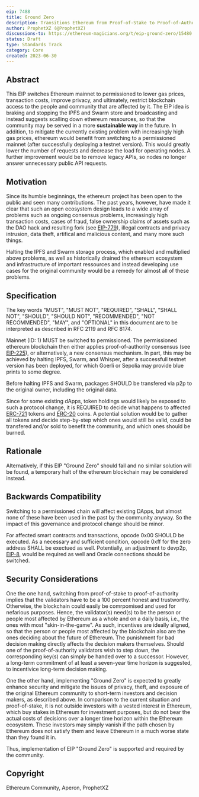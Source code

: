 ```yaml
---
eip: 7488
title: Ground Zero
description: Transitions Ethereum from Proof-of-Stake to Proof-of-Authority, as required by the community
author: ProphetXZ (@ProphetXZ)
discussions-to: https://ethereum-magicians.org/t/eip-ground-zero/15480
status: Draft
type: Standards Track
category: Core
created: 2023-06-30
---
```


## Abstract

This EIP switches Ethereum mainnet to permissioned to lower gas prices, transaction costs, improve privacy, and ultimately, restrict blockchain access to the people and community that are affected by it. The EIP idea is braking and stopping the IPFS and Swarm store and broadcasting and instead suggests scalling down ethereum ressources, so that the community may be served in a more **sustainable way** in the future. In addition, to mitigate the currently existing problem with increasingly high gas prices, ethereum would benefit from switching to a permissioned mainnet (after successfully deploying a testnet version). This would greatly lower the number of requests and decrease the load for operating nodes. A further improvement would be to remove legacy APIs, so nodes no longer answer unnecessary public API requests. 

## Motivation

Since its humble beginnings, the ethereum project has been open to the public and seen many contributions. The past years, however, have made it clear that such an open ecosystem design leads to a wide array of problems such as ongoing consensus problems, increasingly high transaction costs, cases of fraud, false ownership claims of assets such as the DAO hack and resulting fork (see [EIP-779](./eip-779.md)), illegal contracts and privacy intrusion, data theft, artifical and malicious content, and many more such things. 

Halting the IPFS and Swarm storage process, which enabled and multiplied above problems, as well as historically drained the ethereum ecosystem and infrastructure of important ressources and instead developing use cases for the original community would be a remedy for almost all of these problems.

## Specification

The key words "MUST", "MUST NOT", "REQUIRED", "SHALL", "SHALL NOT", "SHOULD", "SHOULD NOT", "RECOMMENDED", "NOT RECOMMENDED", "MAY", and "OPTIONAL" in this document are to be interpreted as described in RFC 2119 and RFC 8174.

Mainnet (ID: 1) MUST be switched to permissioned. The permissioned ethereum blockchain then either applies proof-of-authority consensus (see [EIP-225](./eip-225.md)), or alternatively, a new consensus mechanism. In part, this may be achieved by halting IPFS, Swarm, and Whisper, after a successfull testnet version has been deployed, for which Goerli or Sepolia may provide blue prints to some degree.

Before halting IPFS and Swarm, packages SHOULD be transfered via p2p to the original owner, including the original data.

Since for some existing dApps, token holdings would likely be exposed to such a protocol change, it is REQUIRED to decide what happens to affected [ERC-721](./eip-721.md) tokens and [ERC-20](./eip-20.md) coins. A potential solution would be to gather all tokens and decide step-by-step which ones would still be valid, could be transfered and/or sold to benefit the community, and which ones should be burned.

## Rationale

Alternatively, if this EIP "Ground Zero" should fail and no similar solution will be found, a temporary halt of the ethereum blockchain may be considered instead.

## Backwards Compatibility

Switching to a permissioned chain will affect existing DApps, but almost none of these have been used in the past by the community anyway. So the impact of this governance and protocol change should be minor.

For affected smart contracts and transactions, opcode 0x00 SHOULD be executed. As a necessary and sufficient condition, opcode 0xff for the zero address SHALL be exectued as well. Potentially, an adjustment to devp2p, [EIP-8](./eip-8.md), would be required as well and Oracle connections should be switched.

## Security Considerations

One the one hand, switching from proof-of-stake to proof-of-authority implies that the validators have to be a 100 percent honest and trustworthy. Otherwise, the blockchain could easily be comrpomised and used for nefarious purposes. Hence, the validator(s) need(s) to be the person or people most affected by Ethereum as a whole and on a daily basis, i.e., the ones with most "skin-in-the-game". As such, incentives are ideally aligned, so that the person or people most affected by the blockchain also are the ones deciding about the future of Ethereum. The punishment for bad decision making directly affects the decision makers themselves. Should one of the proof-of-authority validators wish to step down, the corresponding key(s) can simply be handed over to a successor. However, a long-term commitment of at least a seven-year time horizon is suggested, to incentivice long-term decision making.

One the other hand, implementing "Ground Zero" is expected to greatly enhance security and mitigate the issues of privacy, theft, and exposure of the original Ethereum community to short-term investors and decision makers, as described above. In comparison to the current situation and proof-of-stake, it is not outside investors with a vested interest in Ethereum, which buy stakes in Ethereum for investment purposes, but do not bear the actual costs of decisions over a longer time horizon within the Ethereum ecosystem. These investors may simply vanish if the path chosen by Ethereum does not satisfy them and leave Ethereum in a much worse state than they found it in.

Thus, implementation of EIP "Ground Zero" is supported and required by the community.

## Copyright

Ethereum Community, Aperon, ProphetXZ
